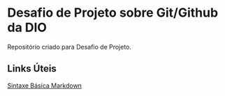 # Desafio de Projeto sobre Git/Github da DIO
Repositório criado para Desafio de Projeto.

## Links Úteis

[Sintaxe Básica Markdown](https://markdownguide.org/basic-syntax)
